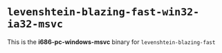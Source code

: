# `levenshtein-blazing-fast-win32-ia32-msvc`

This is the **i686-pc-windows-msvc** binary for `levenshtein-blazing-fast`
